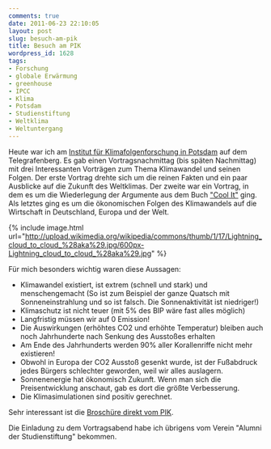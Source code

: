 ```yaml
---
comments: true
date: 2011-06-23 22:10:05
layout: post
slug: besuch-am-pik
title: Besuch am PIK
wordpress_id: 1628
tags:
- Forschung
- globale Erwärmung
- greenhouse
- IPCC
- Klima
- Potsdam
- Studienstiftung
- Weltklima
- Weltuntergang
---
```


Heute war ich am [Institut für Klimafolgenforschung in Potsdam](http://www.pik-potsdam.de/) auf dem Telegrafenberg. Es gab einen Vortragsnachmittag (bis späten Nachmittag) mit drei Interessanten Vorträgen zum Thema Klimawandel und seinen Folgen. Der erste Vortrag drehte sich um die reinen Fakten und ein paar Ausblicke auf die Zukunft des Weltklimas. Der zweite war ein Vortrag, in dem es um die Wiederlegung der Argumente aus dem Buch ["Cool It"](http://www.amazon.de/Cool-Skeptical-Environmentalists-Global-Warming/dp/0307266923) ging. Als letztes ging es um die ökonomischen Folgen des Klimawandels auf die Wirtschaft in Deutschland, Europa und der Welt.

{% include image.html url="http://upload.wikimedia.org/wikipedia/commons/thumb/1/17/Lightning_cloud_to_cloud_%28aka%29.jpg/600px-Lightning_cloud_to_cloud_%28aka%29.jpg" %}

Für mich besonders wichtig waren diese Aussagen:

  * Klimawandel existiert, ist extrem (schnell und stark) und menschengemacht (So ist zum Beispiel der ganze Quatsch mit Sonneneinstrahlung und so ist falsch. Die Sonnenaktivität ist niedriger!)
  * Klimaschutz ist nicht teuer (mit 5% des BIP wäre fast alles möglich)
  * Langfristig müssen wir auf 0 Emission!
  * Die Auswirkungen (erhöhtes CO2 und erhöhte Temperatur) bleiben auch noch Jahrhunderte nach Senkung des Ausstoßes erhalten
  * Am Ende des Jahrhunderts werden 90% aller Korallenriffe nicht mehr existieren!
  * Obwohl in Europa der CO2 Ausstoß gesenkt wurde, ist der Fußabdruck jedes Bürgers schlechter geworden, weil wir alles auslagern.
  * Sonnenenergie hat ökonomisch Zukunft. Wenn man sich die Preisentwicklung anschaut, gab es dort die größte Verbesserung.
  * Die Klimasimulationen sind positiv gerechnet.

Sehr interessant ist die [Broschüre direkt vom PIK](http://www.pik-potsdam.de/infothek/buecher_broschueren/broschuere_cms_100.pdf).

Die Einladung zu dem Vortragsabend habe ich übrigens vom Verein "Alumni der Studienstiftung" bekommen.
